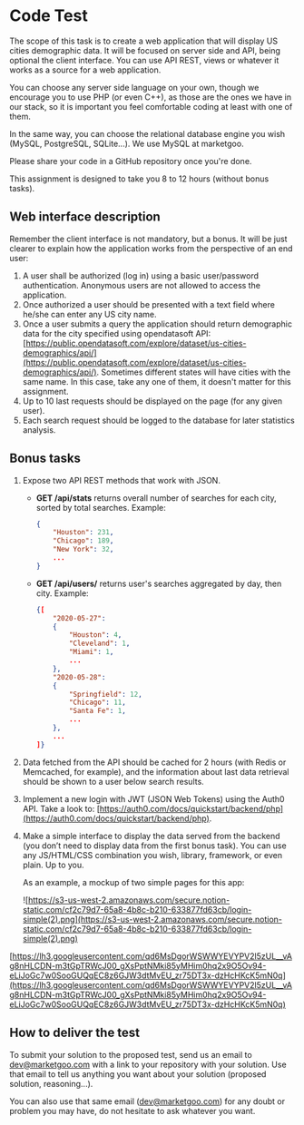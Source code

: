 # Code Test

The scope of this task is to create a web application that will display US cities demographic data. It will be focused on server side and API, being optional the client interface. You can use API REST, views or whatever it works as a source for a web application.

You can choose any server side language on your own, though we encourage you to use PHP (or even C++), as those are the ones we have in our stack, so it is important you feel comfortable coding at least with one of them.

In the same way, you can choose the relational database engine you wish (MySQL, PostgreSQL, SQLite...). We use MySQL at marketgoo.

Please share your code in a GitHub repository once you're done.

This assignment is designed to take you 8 to 12 hours (without bonus tasks).

## Web interface description

Remember the client interface is not mandatory, but a bonus. It will be just clearer to explain how the application works from the perspective of an end user:

1. A user shall be authorized (log in) using a basic user/password authentication. Anonymous users are not allowed to access the application.
2. Once authorized a user should be presented with a text field where he/she can enter any US city name.
3. Once a user submits a query the application should return demographic data for the city specified using opendatasoft API: [https://public.opendatasoft.com/explore/dataset/us-cities-demographics/api/](https://public.opendatasoft.com/explore/dataset/us-cities-demographics/api/). Sometimes different states will have cities with the same name. In this case, take any one of them, it doesn't matter for this assignment.
4. Up to 10 last requests should be displayed on the page (for any given user).
5. Each search request should be logged to the database for later statistics analysis.

## Bonus tasks

1. Expose two API REST methods that work with JSON.
    - **GET /api/stats** returns overall number of searches for each city, sorted by total searches. Example:

        ```json
        {
        	"Houston": 231,
        	"Chicago": 189,
        	"New York": 32,
        	...
        }
        ```

    - **GET /api/users/<userName>** returns user's searches aggregated by day, then city. Example:

        ```json
        {[
        	"2020-05-27":
        	{
        		"Houston": 4,
        		"Cleveland": 1,
        		"Miami": 1,
        		...
        	},
        	"2020-05-28":
        	{
        		"Springfield": 12,
        		"Chicago": 11,
        		"Santa Fe": 1,
        		...		
        	},
        	...
        ]}
        ```

2. Data fetched from the API should be cached for 2 hours (with Redis or Memcached, for example), and the information about last data retrieval should be shown to a user below search results.
3. Implement a new login with JWT (JSON Web Tokens) using the Auth0 API. Take a look to: [https://auth0.com/docs/quickstart/backend/php](https://auth0.com/docs/quickstart/backend/php).
4. Make a simple interface to display the data served from the backend (you don’t need to display data from the first bonus task). You can use any JS/HTML/CSS combination you wish, library, framework, or even plain. Up to you.

    As an example, a mockup of two simple pages for this app:

    ![https://s3-us-west-2.amazonaws.com/secure.notion-static.com/cf2c79d7-65a8-4b8c-b210-633877fd63cb/login-simple(2).png](https://s3-us-west-2.amazonaws.com/secure.notion-static.com/cf2c79d7-65a8-4b8c-b210-633877fd63cb/login-simple(2).png)

[https://lh3.googleusercontent.com/qd6MsDgorWSWWYEVYPV2l5zUL__vAg8nHLCDN-m3tGpTRWcJ00_gXsPptNMki85yMHim0hq2x9O5Ov94-eLiJoGc7w0SooGUQqEC8z6GJW3dtMvEU_zr75DT3x-dzHcHKcK5mN0q](https://lh3.googleusercontent.com/qd6MsDgorWSWWYEVYPV2l5zUL__vAg8nHLCDN-m3tGpTRWcJ00_gXsPptNMki85yMHim0hq2x9O5Ov94-eLiJoGc7w0SooGUQqEC8z6GJW3dtMvEU_zr75DT3x-dzHcHKcK5mN0q)

## How to deliver the test

To submit your solution to the proposed test, send us an email to [dev@marketgoo.com](mailto:dev@marketgoo.com) with a link to your repository with your solution. Use that email to tell us anything you want about your solution (proposed solution, reasoning...).

You can also use that same email ([dev@marketgoo.com](mailto:dev@marketgoo.com)) for any doubt or problem you may have, do not hesitate to ask whatever you want.
